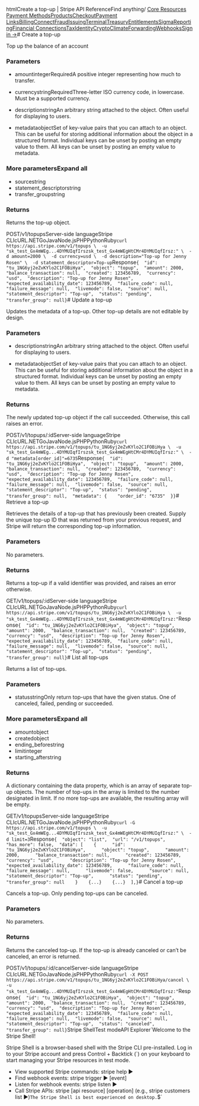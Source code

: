 htmlCreate a top-up | Stripe API Reference[](/api)Find anything/
[Core Resources](#)
[Payment Methods](#)[Products](#)[Checkout](#)[Payment Links](#)[Billing](#)[Connect](#)[Fraud](#)[Issuing](#)[Terminal](#)[Treasury](#)[Entitlements](#)[Sigma](#)[Reporting](#)[Financial Connections](#)[Tax](#)[Identity](#)[Crypto](#)[Climate](#)[Forwarding](#)[Webhooks](#)[Sign in →](https://dashboard.stripe.com/login)# Create a top-up

Top up the balance of an account

### Parameters

- amountintegerRequiredA positive integer representing how much to transfer.


- currencystringRequiredThree-letter ISO currency code, in lowercase. Must be a supported currency.


- descriptionstringAn arbitrary string attached to the object. Often useful for displaying to users.


- metadataobjectSet of key-value pairs that you can attach to an object. This can be useful for storing additional information about the object in a structured format. Individual keys can be unset by posting an empty value to them. All keys can be unset by posting an empty value to metadata.



### More parametersExpand all

- sourcestring
- statement_descriptorstring
- transfer_groupstring

### Returns

Returns the top-up object.

POST/v1/topupsServer-side languageStripe CLIcURL.NETGoJavaNode.jsPHPPythonRuby[](#)[](#)`curl https://api.stripe.com/v1/topups \  -u "sk_test_Gx4mWEg...4DYMUIqfIrszsk_test_Gx4mWEgHtCMr4DYMUIqfIrsz:" \  -d amount=2000 \  -d currency=usd \  -d description="Top-up for Jenny Rosen" \  -d statement_descriptor=Top-up`Response`{  "id": "tu_1NG6yj2eZvKYlo2C1FOBiHya",  "object": "topup",  "amount": 2000,  "balance_transaction": null,  "created": 123456789,  "currency": "usd",  "description": "Top-up for Jenny Rosen",  "expected_availability_date": 123456789,  "failure_code": null,  "failure_message": null,  "livemode": false,  "source": null,  "statement_descriptor": "Top-up",  "status": "pending",  "transfer_group": null}`# Update a top-up

Updates the metadata of a top-up. Other top-up details are not editable by design.

### Parameters

- descriptionstringAn arbitrary string attached to the object. Often useful for displaying to users.


- metadataobjectSet of key-value pairs that you can attach to an object. This can be useful for storing additional information about the object in a structured format. Individual keys can be unset by posting an empty value to them. All keys can be unset by posting an empty value to metadata.



### Returns

The newly updated top-up object if the call succeeded. Otherwise, this call raises an error.

POST/v1/topups/:idServer-side languageStripe CLIcURL.NETGoJavaNode.jsPHPPythonRuby[](#)[](#)`curl https://api.stripe.com/v1/topups/tu_1NG6yj2eZvKYlo2C1FOBiHya \  -u "sk_test_Gx4mWEg...4DYMUIqfIrszsk_test_Gx4mWEgHtCMr4DYMUIqfIrsz:" \  -d "metadata[order_id]"=6735`Response`{  "id": "tu_1NG6yj2eZvKYlo2C1FOBiHya",  "object": "topup",  "amount": 2000,  "balance_transaction": null,  "created": 123456789,  "currency": "usd",  "description": "Top-up for Jenny Rosen",  "expected_availability_date": 123456789,  "failure_code": null,  "failure_message": null,  "livemode": false,  "source": null,  "statement_descriptor": "Top-up",  "status": "pending",  "transfer_group": null,  "metadata": {    "order_id": "6735"  }}`# Retrieve a top-up

Retrieves the details of a top-up that has previously been created. Supply the unique top-up ID that was returned from your previous request, and Stripe will return the corresponding top-up information.

### Parameters

No parameters.

### Returns

Returns a top-up if a valid identifier was provided, and raises an error otherwise.

GET/v1/topups/:idServer-side languageStripe CLIcURL.NETGoJavaNode.jsPHPPythonRuby[](#)[](#)`curl https://api.stripe.com/v1/topups/tu_1NG6yj2eZvKYlo2C1FOBiHya \  -u "sk_test_Gx4mWEg...4DYMUIqfIrszsk_test_Gx4mWEgHtCMr4DYMUIqfIrsz:"`Response`{  "id": "tu_1NG6yj2eZvKYlo2C1FOBiHya",  "object": "topup",  "amount": 2000,  "balance_transaction": null,  "created": 123456789,  "currency": "usd",  "description": "Top-up for Jenny Rosen",  "expected_availability_date": 123456789,  "failure_code": null,  "failure_message": null,  "livemode": false,  "source": null,  "statement_descriptor": "Top-up",  "status": "pending",  "transfer_group": null}`# List all top-ups

Returns a list of top-ups.

### Parameters

- statusstringOnly return top-ups that have the given status. One of canceled, failed, pending or succeeded.



### More parametersExpand all

- amountobject
- createdobject
- ending_beforestring
- limitinteger
- starting_afterstring

### Returns

A dictionary containing the data property, which is an array of separate top-up objects. The number of top-ups in the array is limited to the number designated in limit. If no more top-ups are available, the resulting array will be empty.

GET/v1/topupsServer-side languageStripe CLIcURL.NETGoJavaNode.jsPHPPythonRuby[](#)[](#)`curl -G https://api.stripe.com/v1/topups \  -u "sk_test_Gx4mWEg...4DYMUIqfIrszsk_test_Gx4mWEgHtCMr4DYMUIqfIrsz:" \  -d limit=3`Response`{  "object": "list",  "url": "/v1/topups",  "has_more": false,  "data": [    {      "id": "tu_1NG6yj2eZvKYlo2C1FOBiHya",      "object": "topup",      "amount": 2000,      "balance_transaction": null,      "created": 123456789,      "currency": "usd",      "description": "Top-up for Jenny Rosen",      "expected_availability_date": 123456789,      "failure_code": null,      "failure_message": null,      "livemode": false,      "source": null,      "statement_descriptor": "Top-up",      "status": "pending",      "transfer_group": null    }    {...}    {...}  ],}`# Cancel a top-up

Cancels a top-up. Only pending top-ups can be canceled.

### Parameters

No parameters.

### Returns

Returns the canceled top-up. If the top-up is already canceled or can’t be canceled, an error is returned.

POST/v1/topups/:id/cancelServer-side languageStripe CLIcURL.NETGoJavaNode.jsPHPPythonRuby[](#)[](#)`curl -X POST https://api.stripe.com/v1/topups/tu_1NG6yj2eZvKYlo2C1FOBiHya/cancel \  -u "sk_test_Gx4mWEg...4DYMUIqfIrszsk_test_Gx4mWEgHtCMr4DYMUIqfIrsz:"`Response`{  "id": "tu_1NG6yj2eZvKYlo2C1FOBiHya",  "object": "topup",  "amount": 2000,  "balance_transaction": null,  "created": 123456789,  "currency": "usd",  "description": "Top-up for Jenny Rosen",  "expected_availability_date": 123456789,  "failure_code": null,  "failure_message": null,  "livemode": false,  "source": null,  "statement_descriptor": "Top-up",  "status": "canceled",  "transfer_group": null}`Stripe ShellTest modeAPI Explorer[](https://stripe.com/docs/stripe-cli#install)`Welcome to the Stripe Shell!

Stripe Shell is a browser-based shell with the Stripe CLI pre-installed. Log in to your
Stripe account and press Control + Backtick (`) on your keyboard to start managing your Stripe
resources in test mode.

- View supported Stripe commands: stripe help ▶️
- Find webhook events: stripe trigger ▶️ [event]
- Listen for webhook events: stripe listen ▶
- Call Stripe APIs: stripe [api resource] [operation] (e.g., stripe customers list ▶️)`The Stripe Shell is best experienced on desktop.`$`